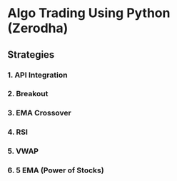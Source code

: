 
# Algo Trading Using Python (Zerodha)

## Strategies

### 1. API Integration
### 2. Breakout 
### 3. EMA Crossover
### 4. RSI
### 5. VWAP
### 6. 5 EMA (Power of Stocks)

